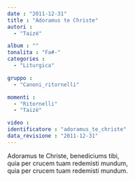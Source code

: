 ```yaml
---
date : "2011-12-31"
title : "Adoramus te Christe"
autori : 
  - "Taizé"

album : ""
tonalita : "Fa#-"
categories : 
  - "Liturgica"

gruppo : 
  - "Canoni_ritornelli"

momenti : 
  - "Ritornelli"
  - "Taizè"

video : 
identificatore : "adoramus_te_christe"
data_revisione : "2011-12-31"
---
```

  
  
Adoramus te Christe, benediciums tibi,   
quia per crucem tuam redemisti mundum,  
quia per crucem tuam redemisti mundum.  
  
  
  
